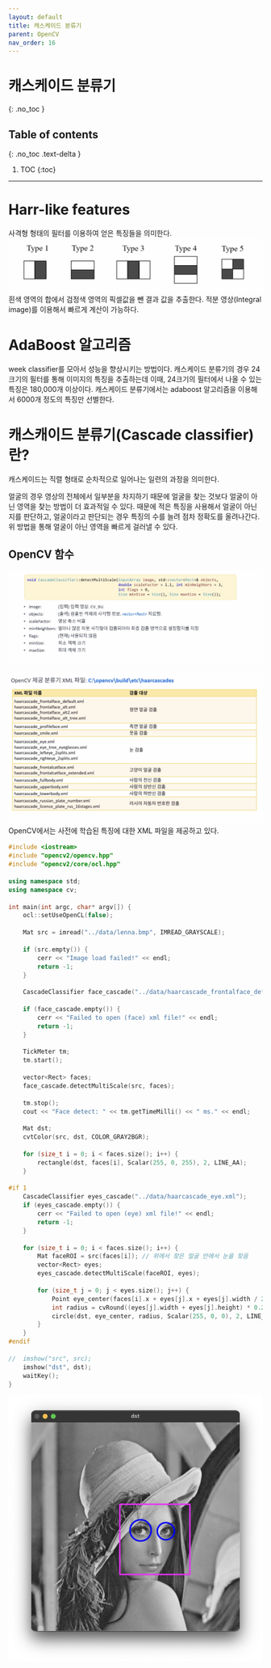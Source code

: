 ```yaml
---
layout: default
title: 캐스케이드 분류기
parent: OpenCV
nav_order: 16
---
```


# 캐스케이드 분류기
{: .no_toc }

## Table of contents
{: .no_toc .text-delta }

1. TOC
{:toc}

---


# Harr-like features
사격형 형태의 필터를 이용하여 얻은 특징들을 의미한다. 
![](imgs/2023-05-16-16-19-06.png)
흰색 영역의 합에서 검정색 영역의 픽셀값을 뺀 결과 값을 추출한다.
적분 영상(Integral image)를 이용해서 빠르게 계산이 가능하다.

# AdaBoost 알고리즘
week classifier를 모아서 성능을 향상시키는 방법이다. 캐스케이드 분류기의 경우 24 크기의 필터를 통해 이미지의 특징을 추출하는데 이때, 24크기의 필터에서 나올 수 있는 특징은 180,000개 이상이다. 캐스케이드 분류기에서는 adaboost 알고리즘을 이용해서 6000개 정도의 특징만 선별한다.

# 캐스캐이드 분류기(Cascade classifier)란?
캐스케이드는 직렬 형태로 순차적으로 일어나는 일련의 과정을 의미한다. 

얼굴의 경우 영상의 전체에서 일부분을 차지하기 때문에 얼굴을 찾는 것보다 얼굴이 아닌 영역을 찾는 방법이 더 효과적일 수 있다. 때문에 적은 특징을 사용해서 얼굴이 아닌지를 판단하고, 얼굴이라고 판단되는 경우 특징의 수를 늘려 점차 정확도를 올려나간다. 위 방법을 통해 얼굴이 아닌 영역을 빠르게 걸러낼 수 있다.


## OpenCV 함수
![](imgs/2023-05-16-16-33-40.png)


![](imgs/2023-05-16-16-40-10.png)
OpenCV에서는 사전에 학습된 특징에 대한 XML 파일을 제공하고 있다.


```cpp
#include <iostream>
#include "opencv2/opencv.hpp"
#include "opencv2/core/ocl.hpp"

using namespace std;
using namespace cv;

int main(int argc, char* argv[]) {
	ocl::setUseOpenCL(false);

	Mat src = imread("../data/lenna.bmp", IMREAD_GRAYSCALE);

	if (src.empty()) {
		cerr << "Image load failed!" << endl;
		return -1;
	}

	CascadeClassifier face_cascade("../data/haarcascade_frontalface_default.xml");

	if (face_cascade.empty()) {
		cerr << "Failed to open (face) xml file!" << endl;
		return -1;
	}

	TickMeter tm;
	tm.start();

	vector<Rect> faces;
	face_cascade.detectMultiScale(src, faces);

	tm.stop();
	cout << "Face detect: " << tm.getTimeMilli() << " ms." << endl;

	Mat dst;
	cvtColor(src, dst, COLOR_GRAY2BGR);

	for (size_t i = 0; i < faces.size(); i++) {
		rectangle(dst, faces[i], Scalar(255, 0, 255), 2, LINE_AA);
	}

#if 1
	CascadeClassifier eyes_cascade("../data/haarcascade_eye.xml");
	if (eyes_cascade.empty()) {
		cerr << "Failed to open (eye) xml file!" << endl;
		return -1;
	}

	for (size_t i = 0; i < faces.size(); i++) {
		Mat faceROI = src(faces[i]); // 위에서 찾은 얼굴 안에서 눈을 찾음
		vector<Rect> eyes;
		eyes_cascade.detectMultiScale(faceROI, eyes);

		for (size_t j = 0; j < eyes.size(); j++) {
			Point eye_center(faces[i].x + eyes[j].x + eyes[j].width / 2, faces[i].y + eyes[j].y + eyes[j].height / 2);
			int radius = cvRound((eyes[j].width + eyes[j].height) * 0.25);
			circle(dst, eye_center, radius, Scalar(255, 0, 0), 2, LINE_AA);
		}
	}
#endif

//	imshow("src", src);
	imshow("dst", dst);
	waitKey();
}
```

![](imgs/2023-05-16-16-50-38.png)